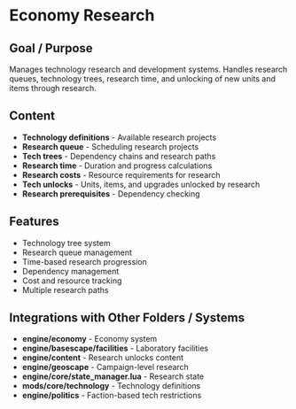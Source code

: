 # Economy Research

## Goal / Purpose
Manages technology research and development systems. Handles research queues, technology trees, research time, and unlocking of new units and items through research.

## Content
- **Technology definitions** - Available research projects
- **Research queue** - Scheduling research projects
- **Tech trees** - Dependency chains and research paths
- **Research time** - Duration and progress calculations
- **Research costs** - Resource requirements for research
- **Tech unlocks** - Units, items, and upgrades unlocked by research
- **Research prerequisites** - Dependency checking

## Features
- Technology tree system
- Research queue management
- Time-based research progression
- Dependency management
- Cost and resource tracking
- Multiple research paths

## Integrations with Other Folders / Systems
- **engine/economy** - Economy system
- **engine/basescape/facilities** - Laboratory facilities
- **engine/content** - Research unlocks content
- **engine/geoscape** - Campaign-level research
- **engine/core/state_manager.lua** - Research state
- **mods/core/technology** - Technology definitions
- **engine/politics** - Faction-based tech restrictions
